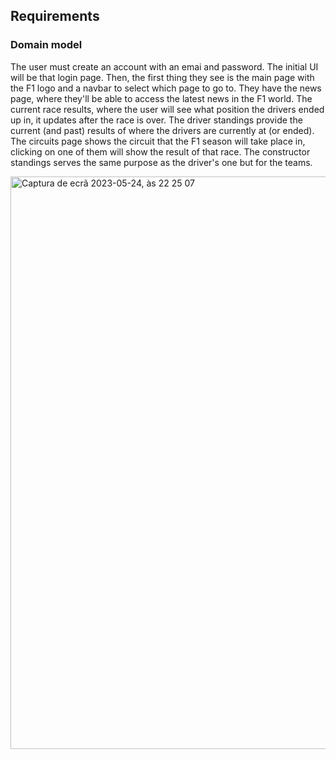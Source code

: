 ## Requirements

### Domain model

The user must create an account with an emai and password. The initial UI will be that login page. Then, the first thing they see is the main page with the F1 logo and a navbar to select which page to go to. They have the news page, where they'll be able to access the latest news in the F1 world. The current race results, where the user will see what position the drivers ended up in, it updates after the race is over. The driver standings provide the current (and past) results of where the drivers are currently at (or ended). The circuits page shows the circuit that the F1 season will take place in, clicking on one of them will show the result of that race. The constructor standings serves the same purpose as the driver's one but for the teams.


<img width="916" alt="Captura de ecrã 2023-05-24, às 22 25 07" src="https://github.com/FEUP-LEIC-ES-2022-23/2LEIC09T4/assets/114069759/1ff63e14-d5a3-4e78-95ae-f03b5e043240">
